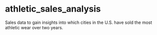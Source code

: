 # athletic_sales_analysis
Sales data to gain insights into which cities in the U.S. have sold the most athletic wear over two years.
